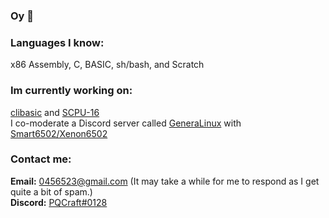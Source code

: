 ### Oy 👋
### **Languages I know:**
x86 Assembly, C, BASIC, sh/bash, and Scratch<br>
### **Im currently working on:**
[clibasic](https://github.com/PQCraft/clibasic) and [SCPU-16](https://scratch.mit.edu/projects/425617355)<br>
I co-moderate a Discord server called [GeneraLinux]() with [Smart6502/Xenon6502](http://github.com/smart6502)<br>
### **Contact me:**
**Email:** [0456523@gmail.com](mailto:0456523@gmail.com) (It may take a while for me to respond as I get quite a bit of spam.)<br>
**Discord:** [PQCraft#0128](https://discord.com/channels/@me/676261597555064842)<br>
